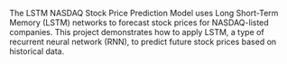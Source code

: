 The LSTM NASDAQ Stock Price Prediction Model uses Long Short-Term Memory (LSTM) networks to forecast stock prices for NASDAQ-listed companies. This project demonstrates how to apply LSTM, a type of recurrent neural network (RNN), to predict future stock prices based on historical data.
